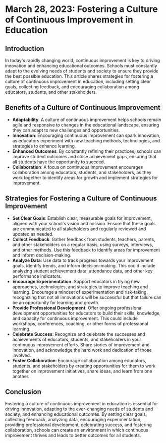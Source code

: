 # March 28, 2023: Fostering a Culture of Continuous Improvement in Education

## Introduction

In today's rapidly changing world, continuous improvement is key to driving innovation and enhancing educational outcomes. Schools must constantly adapt to the evolving needs of students and society to ensure they provide the best possible education. This article shares strategies for fostering a culture of continuous improvement in education, including setting clear goals, collecting feedback, and encouraging collaboration among educators, students, and other stakeholders.

## Benefits of a Culture of Continuous Improvement

- **Adaptability**: A culture of continuous improvement helps schools remain agile and responsive to changes in the educational landscape, ensuring they can adapt to new challenges and opportunities.
- **Innovation**: Encouraging continuous improvement can spark innovation, as educators experiment with new teaching methods, technologies, and strategies to enhance learning.
- **Enhanced Outcomes**: By constantly refining their practices, schools can improve student outcomes and close achievement gaps, ensuring that all students have the opportunity to succeed.
- **Collaboration**: A focus on continuous improvement encourages collaboration among educators, students, and stakeholders, as they work together to identify areas for growth and implement strategies for improvement.

## Strategies for Fostering a Culture of Continuous Improvement

- **Set Clear Goals**: Establish clear, measurable goals for improvement, aligned with your school's vision and mission. Ensure that these goals are communicated to all stakeholders and regularly reviewed and updated as needed.
- **Collect Feedback**: Gather feedback from students, teachers, parents, and other stakeholders on a regular basis, using surveys, interviews, and other methods. Use this feedback to identify areas for improvement and inform decision-making.
- **Analyze Data**: Use data to track progress towards your improvement goals, identify trends, and inform decision-making. This could include analyzing student achievement data, attendance data, and other key performance indicators.
- **Encourage Experimentation**: Support educators in trying new approaches, technologies, and strategies to improve teaching and learning. Encourage a mindset of experimentation and risk-taking, recognizing that not all innovations will be successful but that failure can be an opportunity for learning and growth.
- **Provide Professional Development**: Offer ongoing professional development opportunities for educators to build their skills, knowledge, and capacity for continuous improvement. This could include workshops, conferences, coaching, or other forms of professional learning.
- **Celebrate Success**: Recognize and celebrate the successes and achievements of educators, students, and stakeholders in your continuous improvement efforts. Share stories of improvement and innovation, and acknowledge the hard work and dedication of those involved.
- **Foster Collaboration**: Encourage collaboration among educators, students, and stakeholders by creating opportunities for them to work together on improvement initiatives, share ideas, and learn from one another.

## Conclusion

Fostering a culture of continuous improvement in education is essential for driving innovation, adapting to the ever-changing needs of students and society, and enhancing educational outcomes. By setting clear goals, collecting feedback, analyzing data, encouraging experimentation, providing professional development, celebrating success, and fostering collaboration, schools can create an environment in which continuous improvement thrives and leads to better outcomes for all students.
